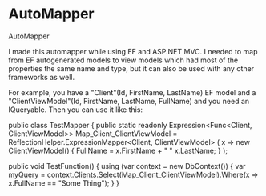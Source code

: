 # AutoMapper
AutoMapper

I made this automapper while using EF and ASP.NET MVC. I needed to map from EF autogenerated models to view models which had most of the properties the same name and type, but it can also be used with any other frameworks as well.

For example, you have a "Client"(Id, FirstName, LastName) EF model and a "ClientViewModel"(Id, FirstName, LastName, FullName) and you need an IQueryable<ClientViewModel>. Then you can use it like this:

public class TestMapper
{
public static readonly Expression<Func<Client, ClientViewModel>> Map_Client_ClientViewModel =
  ReflectionHelper.ExpressionMapper<Client, ClientViewModel>
  (
    x => new ClientViewModel()
    {
      FullName = x.FirstName + " " x.LastName;
    }
  );

public void TestFunction()
{
  using (var context = new DbContext())
  {
    var myQuery = context.Clients.Select(Map_Client_ClientViewModel).Where(x => x.FullName == "Some Thing");
  }
}

